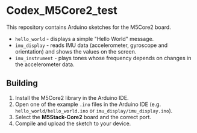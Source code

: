 # Codex_M5Core2_test

This repository contains Arduino sketches for the M5Core2 board.

* `hello_world` - displays a simple "Hello World" message.
* `imu_display` - reads IMU data (accelerometer, gyroscope and orientation) and shows the values on the screen.
* `imu_instrument` - plays tones whose frequency depends on changes in the accelerometer data.

## Building

1. Install the M5Core2 library in the Arduino IDE.
2. Open one of the example `.ino` files in the Arduino IDE (e.g. `hello_world/hello_world.ino` or `imu_display/imu_display.ino`).
3. Select the **M5Stack-Core2** board and the correct port.
4. Compile and upload the sketch to your device.
